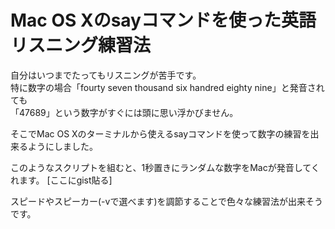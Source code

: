 Mac OS Xのsayコマンドを使った英語リスニング練習法
==================================================

自分はいつまでたってもリスニングが苦手です。  
特に数字の場合「fourty seven thousand six handred eighty nine」と発音されても  
「47689」という数字がすぐには頭に思い浮かびません。

そこでMac OS Xのターミナルから使えるsayコマンドを使って数字の練習を出来るようにしました。

このようなスクリプトを組むと、1秒置きにランダムな数字をMacが発音してくれます。
[ここにgist貼る]

スピードやスピーカー(-vで選べます)を調節することで色々な練習法が出来そうです。
